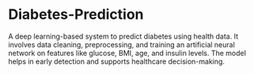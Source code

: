 # Diabetes-Prediction
A deep learning-based system to predict diabetes using health data. It involves data cleaning, preprocessing, and training an artificial neural network on features like glucose, BMI, age, and insulin levels. The model helps in early detection and supports healthcare decision-making.
